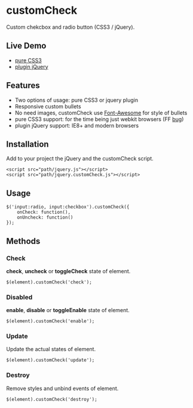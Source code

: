 # customCheck
Custom chekcbox and radio button (CSS3 / jQuery).

## Live Demo
* <a href="http://ivanbanov.github.com/customCheck/custom-css3.html" target="_blank">pure CSS3</a>
* <a href="http://ivanbanov.github.com/customCheck/custom-jquery.html" target="_blank">plugin jQuery</a>

## Features
* Two options of usage: pure CSS3 or jquery plugin
* Responsive custom bullets
* No need images, customCheck use [Font-Awesome](http://fortawesome.github.io/Font-Awesome/) for style of bullets
* pure CSS3 support: for the time being just webkit browsers (FF [bug](https://bugzilla.mozilla.org/show_bug.cgi?id=557306))
* plugin jQuery support: IE8+ and modern browsers

## Installation
Add to your project the jQuery and the customCheck script.
```
<script src="path/jquery.js"></script>
<script src="path/jquery.customCheck.js"></script>
```

## Usage
```
$('input:radio, input:checkbox').customCheck({
	onCheck: function(),
	onUncheck: function()
});
```

## Methods
### Check
__check__, __uncheck__ or __toggleCheck__ state of element.
```
$(element).customCheck('check');
```

### Disabled
__enable__, __disable__ or __toggleEnable__ state of element.
```
$(element).customCheck('enable');
```

### Update
Update the actual states of element.
```
$(element).customCheck('update');
```

### Destroy
Remove styles and unbind events of element.
```
$(element).customCheck('destroy');
```
